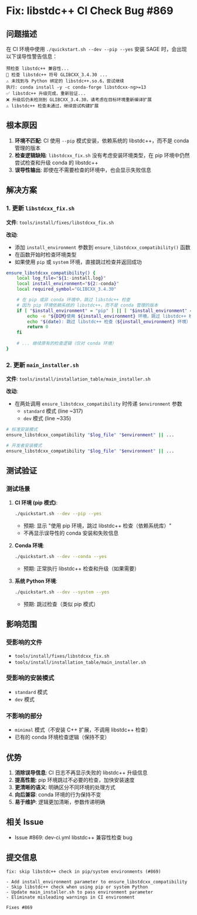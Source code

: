 # Fix: libstdc++ CI Check Bug #869

## 问题描述

在 CI 环境中使用 `./quickstart.sh --dev --pip --yes` 安装 SAGE 时，会出现以下误导性警告信息：

```
预检查 libstdc++ 兼容性...
🔧 检查 libstdc++ 符号 GLIBCXX_3.4.30 ...
⚠️ 未找到与 Python 绑定的 libstdc++.so.6，尝试继续
执行: conda install -y -c conda-forge libstdcxx-ng>=13
✅ libstdc++ 升级完成，重新验证...
❌ 升级后仍未检测到 GLIBCXX_3.4.30，请考虑在目标环境重新编译扩展
⚠️ libstdc++ 检查未通过，继续尝试构建扩展
```

## 根本原因

1. **环境不匹配**: CI 使用 `--pip` 模式安装，依赖系统的 libstdc++，而不是 conda 管理的版本
2. **检查逻辑缺陷**: `libstdcxx_fix.sh` 没有考虑安装环境类型，在 pip 环境中仍然尝试检查和升级 conda 的 libstdc++
3. **误导性输出**: 即使在不需要检查的环境中，也会显示失败信息

## 解决方案

### 1. 更新 `libstdcxx_fix.sh`

**文件**: `tools/install/fixes/libstdcxx_fix.sh`

**改动**:
- 添加 `install_environment` 参数到 `ensure_libstdcxx_compatibility()` 函数
- 在函数开始时检查环境类型
- 如果使用 `pip` 或 `system` 环境，直接跳过检查并返回成功

```bash
ensure_libstdcxx_compatibility() {
    local log_file="${1:-install.log}"
    local install_environment="${2:-conda}"
    local required_symbol="GLIBCXX_3.4.30"

    # 在 pip 或非 conda 环境中，跳过 libstdc++ 检查
    # 因为 pip 环境依赖系统的 libstdc++，而不是 conda 管理的版本
    if [ "$install_environment" = "pip" ] || [ "$install_environment" = "system" ]; then
        echo -e "${DIM}使用 ${install_environment} 环境，跳过 libstdc++ 检查（依赖系统库）${NC}"
        echo "$(date): 跳过 libstdc++ 检查（${install_environment} 环境）" >> "$log_file"
        return 0
    fi
    
    # ... 继续原有的检查逻辑（仅对 conda 环境）
}
```

### 2. 更新 `main_installer.sh`

**文件**: `tools/install/installation_table/main_installer.sh`

**改动**:
- 在两处调用 `ensure_libstdcxx_compatibility` 时传递 `$environment` 参数
  - `standard` 模式 (line ~317)
  - `dev` 模式 (line ~335)

```bash
# 标准安装模式
ensure_libstdcxx_compatibility "$log_file" "$environment" || ...

# 开发者安装模式
ensure_libstdcxx_compatibility "$log_file" "$environment" || ...
```

## 测试验证

### 测试场景

1. **CI 环境 (pip 模式)**:
   ```bash
   ./quickstart.sh --dev --pip --yes
   ```
   - 预期: 显示 "使用 pip 环境，跳过 libstdc++ 检查（依赖系统库）"
   - 不再显示误导性的 conda 安装和失败信息

2. **Conda 环境**:
   ```bash
   ./quickstart.sh --dev --conda --yes
   ```
   - 预期: 正常执行 libstdc++ 检查和升级（如果需要）

3. **系统 Python 环境**:
   ```bash
   ./quickstart.sh --dev --system --yes
   ```
   - 预期: 跳过检查（类似 pip 模式）

## 影响范围

### 受影响的文件
- `tools/install/fixes/libstdcxx_fix.sh`
- `tools/install/installation_table/main_installer.sh`

### 受影响的安装模式
- `standard` 模式
- `dev` 模式

### 不影响的部分
- `minimal` 模式（不安装 C++ 扩展，不调用 libstdc++ 检查）
- 已有的 conda 环境检查逻辑（保持不变）

## 优势

1. **消除误导信息**: CI 日志不再显示失败的 libstdc++ 升级信息
2. **提高性能**: pip 环境跳过不必要的检查，加快安装速度
3. **更清晰的语义**: 明确区分不同环境的处理方式
4. **向后兼容**: conda 环境的行为保持不变
5. **易于维护**: 逻辑更加清晰，参数传递明确

## 相关 Issue

- Issue #869: dev-ci.yml libstdc++ 兼容性检查 bug

## 提交信息

```
fix: skip libstdc++ check in pip/system environments (#869)

- Add install_environment parameter to ensure_libstdcxx_compatibility
- Skip libstdc++ check when using pip or system Python
- Update main_installer.sh to pass environment parameter
- Eliminate misleading warnings in CI environment

Fixes #869
```

